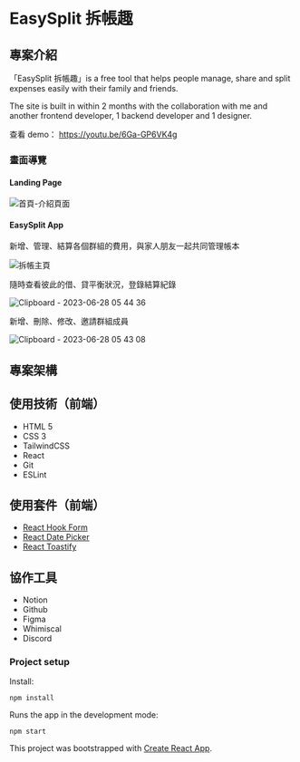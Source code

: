 # EasySplit 拆帳趣

## 專案介紹
「EasySplit 拆帳趣」is a free tool that helps people manage, share and split expenses easily with their family and friends.

The site is built in within 2 months with the collaboration with me and another frontend developer, 1 backend developer and 1 designer.

查看 demo： https://youtu.be/6Ga-GP6VK4g

### 畫面導覽
#### Landing Page
![首頁-介紹頁面](https://github.com/yachuh/easysplit/assets/16102202/916ec349-7010-4606-befa-fac104341376)

#### EasySplit App

新增、管理、結算各個群組的費用，與家人朋友一起共同管理帳本

![拆帳主頁](https://github.com/yachuh/easysplit/assets/16102202/cce3348e-6829-485b-beca-60f19b407819)

隨時查看彼此的借、貸平衡狀況，登錄結算紀錄

![Clipboard - 2023-06-28 05 44 36](https://github.com/yachuh/easysplit/assets/16102202/c23ed2fc-e216-4323-9956-2560eade9ec9)

新增、刪除、修改、邀請群組成員

![Clipboard - 2023-06-28 05 43 08](https://github.com/yachuh/easysplit/assets/16102202/72a648c4-54be-4445-a5de-a960a985b19e)


## 專案架構 

## 使用技術（前端）
- HTML 5
- CSS 3
- TailwindCSS
- React
- Git
- ESLint

## 使用套件（前端）
- [React Hook Form](https://www.react-hook-form.com/)
- [React Date Picker](https://www.npmjs.com/package/react-datepicker)
- [React Toastify](https://www.npmjs.com/package/react-toastify)

## 協作工具
- Notion
- Github
- Figma
- Whimiscal
- Discord

### Project setup
Install:
```
npm install
```

Runs the app in the development mode:
```
npm start
```

This project was bootstrapped with [Create React App](https://github.com/facebook/create-react-app).
